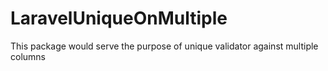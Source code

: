 # LaravelUniqueOnMultiple
This package would serve the purpose of unique validator against multiple columns
